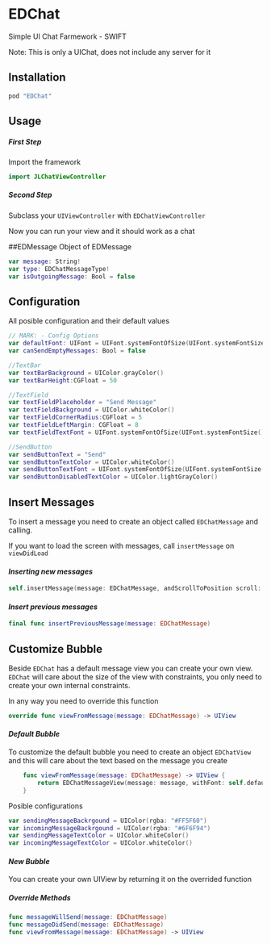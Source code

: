 # EDChat
Simple UI Chat Farmework -  SWIFT

Note: This is only a UIChat, does not include any server for it

## Installation

```ruby
pod "EDChat"
```

## Usage

##### *First Step*

Import the framework

```swift
import JLChatViewController
```

##### *Second Step*

Subclass your `UIViewController` with `EDChatViewController`

Now you can run your view and it should work as a chat

##EDMessage
Object of EDMessage

```swift
var message: String!
var type: EDChatMessageType!
var isOutgoingMessage: Bool = false
```

## Configuration

All posible configuration and their default values

```swift 
// MARK: - Config Options
var defaultFont: UIFont = UIFont.systemFontOfSize(UIFont.systemFontSize())
var canSendEmptyMessages: Bool = false

//TextBar
var textBarBackground = UIColor.grayColor()
var textBarHeight:CGFloat = 50

//TextField
var textFieldPlaceholder = "Send Message"
var textFieldBackground = UIColor.whiteColor()
var textFieldCornerRadius:CGFloat = 5
var textFieldLeftMargin: CGFloat = 8
var textFieldTextFont = UIFont.systemFontOfSize(UIFont.systemFontSize())

//SendButton
var sendButtonText = "Send"
var sendButtonTextColor = UIColor.whiteColor()
var sendButtonTextFont = UIFont.systemFontOfSize(UIFont.systemFontSize())
var sendButtonDisabledTextColor = UIColor.lightGrayColor()
```

## Insert Messages
To insert a message you need to create an object called `EDChatMessage` and calling.

If you want to load the screen with messages, call ```insertMessage``` on ```viewDidLoad```

#### *Inserting new messages*

```swift 
self.insertMessage(message: EDChatMessage, andScrollToPosition scroll: Bool)
```

#### *Insert previous messages*

```swift
final func insertPreviousMessage(message: EDChatMessage)
```

## Customize Bubble
Beside ```EDChat``` has a default message view you can create your own view. ```EDChat``` will care about the size of the view with constraints, you only need to create your own internal constraints.

In any way you need to override this function
```swift
override func viewFromMessage(message: EDChatMessage) -> UIView
```

#### *Default Bubble*
To customize the default bubble you need to create an object ```EDChatView``` and this will care about the text based on the message you create
```swift
    func viewFromMessage(message: EDChatMessage) -> UIView {
        return EDChatMessageView(message: message, withFont: self.defaultFont)
    }
```

Posible configurations
```swift
var sendingMessageBackrgound = UIColor(rgba: "#FF5F60")
var incomingMessageBackrgound = UIColor(rgba: "#6F6F94")
var sendingMessageTextColor = UIColor.whiteColor()
var incomingMessageTextColor = UIColor.whiteColor()
```

#### *New Bubble*
You can create your own UIView by returning it on the overrided function

##### *Override Methods*

```swift
func messageWillSend(message: EDChatMessage) 
func messageDidSend(message: EDChatMessage)
func viewFromMessage(message: EDChatMessage) -> UIView
```
